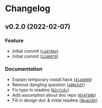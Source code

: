 # Changelog

<!--next-version-placeholder-->

## v0.2.0 (2022-02-07)
### Feature
* Initial commit ([`cad74be`](https://github.com/FactFiber/kedro-dvc/commit/cad74be76ca1898326477041297e60bc673e250a))
* Initial commit ([`12d0078`](https://github.com/FactFiber/kedro-dvc/commit/12d00783b608bffcae7f80d7cc4051e639b1ea0e))

### Documentation
* Explain temporary install hack ([`41a8d09`](https://github.com/FactFiber/kedro-dvc/commit/41a8d09be8664602d69085b1df058212aca3d44e))
* Remove dangling question ([`a00e5df`](https://github.com/FactFiber/kedro-dvc/commit/a00e5dfae2afe12bdc6c69ed380a556482829173))
* Fix typo in readme ([`82cfc8c`](https://github.com/FactFiber/kedro-dvc/commit/82cfc8c39440c4ee73579cfc3424cbdfc17a4be9))
* Add assumption about dvc repo ([`654f09b`](https://github.com/FactFiber/kedro-dvc/commit/654f09b25813fbe42d808e5791f0af9770dc39fc))
* Fill in design doc & initial readme ([`9bab205`](https://github.com/FactFiber/kedro-dvc/commit/9bab205519fd400cc1d17ec025679f28b730ff4d))
